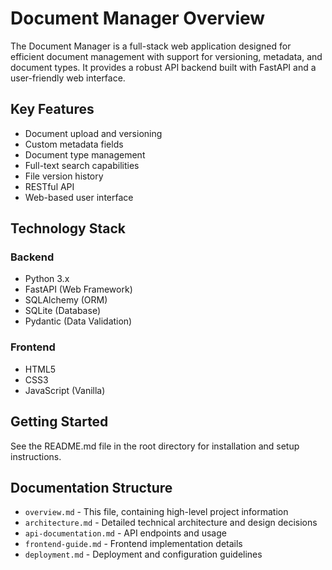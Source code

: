 # Document Manager Overview

The Document Manager is a full-stack web application designed for efficient document management with support for versioning, metadata, and document types. It provides a robust API backend built with FastAPI and a user-friendly web interface.

## Key Features

- Document upload and versioning
- Custom metadata fields
- Document type management
- Full-text search capabilities
- File version history
- RESTful API
- Web-based user interface

## Technology Stack

### Backend
- Python 3.x
- FastAPI (Web Framework)
- SQLAlchemy (ORM)
- SQLite (Database)
- Pydantic (Data Validation)

### Frontend
- HTML5
- CSS3
- JavaScript (Vanilla)

## Getting Started

See the README.md file in the root directory for installation and setup instructions.

## Documentation Structure

- `overview.md` - This file, containing high-level project information
- `architecture.md` - Detailed technical architecture and design decisions
- `api-documentation.md` - API endpoints and usage
- `frontend-guide.md` - Frontend implementation details
- `deployment.md` - Deployment and configuration guidelines